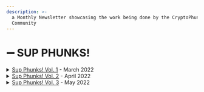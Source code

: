 ```yaml
---
description: >-
  a Monthly Newsletter showcasing the work being done by the CryptoPhunks
  Community
---
```


# ➖ SUP PHUNKS!



<details>

<summary><a href="https://eggphunk.medium.com/sup-phunks-vol-1-928db415d8fc">Sup Phunks! Vol. 1</a> - March 2022</summary>

[https://eggphunk.medium.com/sup-phunks-vol-1-928db415d8fc](https://eggphunk.medium.com/sup-phunks-vol-1-928db415d8fc)

</details>

<details>

<summary><a href="https://eggphunk.medium.com/sup-phunks-vol-2-5e74224be4ee">Sup Phunks! Vol. 2</a> - April 2022 </summary>

[https://eggphunk.medium.com/sup-phunks-vol-2-5e74224be4ee](https://eggphunk.medium.com/sup-phunks-vol-2-5e74224be4ee)

</details>

<details>

<summary><a href="https://eggphunk.medium.com/sup-phunks-vol-3-1305460da63f">Sup Phunks! Vol. 3</a> - May 2022</summary>

[https://eggphunk.medium.com/sup-phunks-vol-3-1305460da63f](https://eggphunk.medium.com/sup-phunks-vol-3-1305460da63f)

</details>
